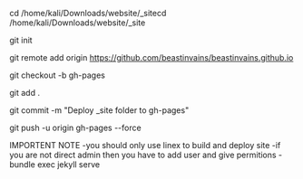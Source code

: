 cd /home/kali/Downloads/website/_sitecd /home/kali/Downloads/website/_site

git init

git remote add origin https://github.com/beastinvains/beastinvains.github.io

git checkout -b gh-pages

git add .

git commit -m "Deploy _site folder to gh-pages"

git push -u origin gh-pages --force


IMPORTENT NOTE 
-you should only use linex to build and deploy site
-if you are not direct admin then you have to add user and give permitions
-bundle exec jekyll serve 
